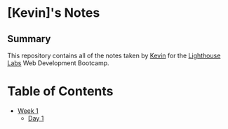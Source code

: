 # [Kevin]'s Notes

## Summary 

This repository contains all of the notes taken by [Kevin](https://github.com/wingkoon) for the [Lighthouse Labs](https://lighthouselabs.ca) Web Development Bootcamp.

# Table of Contents

* [Week 1](/week_1)
    * [Day 1](/week_1/day_1)
